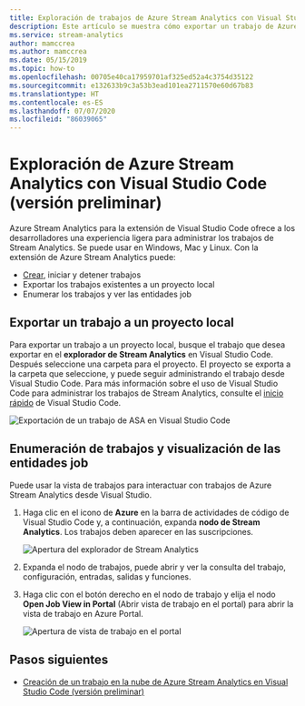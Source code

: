 ```yaml
---
title: Exploración de trabajos de Azure Stream Analytics con Visual Studio Code
description: Este artículo se muestra cómo exportar un trabajo de Azure Stream Analytics a un proyecto local, enumerar los trabajos y ver las entidades de Job.
ms.service: stream-analytics
author: mamccrea
ms.author: mamccrea
ms.date: 05/15/2019
ms.topic: how-to
ms.openlocfilehash: 00705e40ca17959701af325ed52a4c3754d35122
ms.sourcegitcommit: e132633b9c3a53b3ead101ea2711570e60d67b83
ms.translationtype: HT
ms.contentlocale: es-ES
ms.lasthandoff: 07/07/2020
ms.locfileid: "86039065"
---
```

# <a name="explore-azure-stream-analytics-with-visual-studio-code-preview"></a>Exploración de Azure Stream Analytics con Visual Studio Code (versión preliminar)

Azure Stream Analytics para la extensión de Visual Studio Code ofrece a los desarrolladores una experiencia ligera para administrar los trabajos de Stream Analytics. Se puede usar en Windows, Mac y Linux. Con la extensión de Azure Stream Analytics puede:

- [Crear](quick-create-vs-code.md), iniciar y detener trabajos
- Exportar los trabajos existentes a un proyecto local
- Enumerar los trabajos y ver las entidades job

## <a name="export-a-job-to-a-local-project"></a>Exportar un trabajo a un proyecto local

Para exportar un trabajo a un proyecto local, busque el trabajo que desea exportar en el **explorador de Stream Analytics** en Visual Studio Code. Después seleccione una carpeta para el proyecto. El proyecto se exporta a la carpeta que seleccione, y puede seguir administrando el trabajo desde Visual Studio Code. Para más información sobre el uso de Visual Studio Code para administrar los trabajos de Stream Analytics, consulte el [inicio rápido](quick-create-vs-code.md) de Visual Studio Code.

![Exportación de un trabajo de ASA en Visual Studio Code](./media/vscode-explore-jobs/export-job.png)

## <a name="list-job-and-view-job-entities"></a>Enumeración de trabajos y visualización de las entidades job

Puede usar la vista de trabajos para interactuar con trabajos de Azure Stream Analytics desde Visual Studio.


1. Haga clic en el icono de **Azure** en la barra de actividades de código de Visual Studio Code y, a continuación, expanda **nodo de Stream Analytics**. Los trabajos deben aparecer en las suscripciones.

   ![Apertura del explorador de Stream Analytics](./media/vscode-explore-jobs/open-explorer.png)

2. Expanda el nodo de trabajos, puede abrir y ver la consulta del trabajo, configuración, entradas, salidas y funciones. 

3. Haga clic con el botón derecho en el nodo de trabajo y elija el nodo **Open Job View in Portal** (Abrir vista de trabajo en el portal) para abrir la vista de trabajo en Azure Portal.

   ![Apertura de vista de trabajo en el portal](./media/vscode-explore-jobs/open-job-view.png)

## <a name="next-steps"></a>Pasos siguientes

* [Creación de un trabajo en la nube de Azure Stream Analytics en Visual Studio Code (versión preliminar)](quick-create-vs-code.md)
